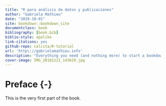 ```yaml
--- 
title: "R para análisis de datos y publicaciones"
author: "Gabriela Mathieu"
date: "2019-10-01"
site: bookdown::bookdown_site
documentclass: book
bibliography: [book.bib]
biblio-style: apalike
link-citations: yes
github-repo: calcita/R-tutorial
url: 'http\://gabrielamathieu.info'
description: "Everything you need (and nothing more) to start a bookdown book."
cover-image: IMG_20181221_143629.jpg
---
```


# Preface {-}

This is the very first part of the book.
